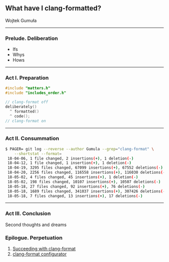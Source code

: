 ## What have I clang-formatted?

Wojtek Gumuła

---

### Prelude. Deliberation

- Ifs
- Whys
- Hows
---

### Act I. Preparation

```cpp
#include "matters.h"
#include "includes_order.h"

// clang-format off
deliberately()
  ^ formatted()
  ^ code();
// clang-format on
```
---

### Act II. Consummation

```bash
$ PAGER= git log --reverse --author Gumula --grep="clang-format" \
    --shortstat --format=
 18-04-06, 1 file changed, 2 insertions(+), 1 deletion(-)
 18-04-12, 1 file changed, 1 insertion(+), 1 deletion(-)
 18-04-19, 3295 files changed, 67099 insertions(+), 67552 deletions(-)
 18-04-20, 2256 files changed, 116558 insertions(+), 116030 deletions(-)
 18-05-02, 4 files changed, 45 insertions(+), 1 deletion(-)
 18-05-02, 198 files changed, 10107 insertions(+), 10507 deletions(-)
 18-05-18, 27 files changed, 92 insertions(+), 76 deletions(-)
 18-05-18, 1689 files changed, 341037 insertions(+), 307426 deletions(-)
 18-05-18, 7 files changed, 13 insertions(+), 17 deletions(-)
```

---

### Act III. Conclusion

Second thoughts and dreams

### Epilogue. Perpetuation

1. [Succeeding with clang-format](https://engineering.mongodb.com/post/succeeding-with-clangformat-part-1-pitfalls-and-planning)
2. [clang-format configurator](https://zed0.co.uk/clang-format-configurator/)
